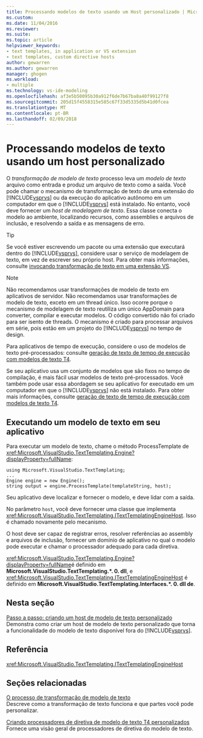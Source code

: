 ```yaml
---
title: Processando modelos de texto usando um Host personalizado | Microsoft Docs
ms.custom: 
ms.date: 11/04/2016
ms.reviewer: 
ms.suite: 
ms.topic: article
helpviewer_keywords:
- text templates, in application or VS extension
- text templates, custom directive hosts
author: gewarren
ms.author: gewarren
manager: ghogen
ms.workload:
- multiple
ms.technology: vs-ide-modeling
ms.openlocfilehash: af3e5b50095b30a912f6de7b67ba8a40f99127f8
ms.sourcegitcommit: 205d15f4558315e585c67f33d5335d5b41d0fcea
ms.translationtype: MT
ms.contentlocale: pt-BR
ms.lasthandoff: 02/09/2018
---
```

# <a name="processing-text-templates-by-using-a-custom-host"></a>Processando modelos de texto usando um host personalizado
O *transformação de modelo de texto* processo leva um *modelo de texto* arquivo como entrada e produz um arquivo de texto como a saída. Você pode chamar o mecanismo de transformação de texto de uma extensão do [!INCLUDE[vsprvs](../code-quality/includes/vsprvs_md.md)] ou da execução do aplicativo autônomo em um computador em que o [!INCLUDE[vsprvs](../code-quality/includes/vsprvs_md.md)] está instalado. No entanto, você deve fornecer um *host de modelagem de texto*. Essa classe conecta o modelo ao ambiente, localizando recursos, como assemblies e arquivos de inclusão, e resolvendo a saída e as mensagens de erro.  
  
> [!TIP]
>  Se você estiver escrevendo um pacote ou uma extensão que executará dentro do [!INCLUDE[vsprvs](../code-quality/includes/vsprvs_md.md)], considere usar o serviço de modelagem de texto, em vez de escrever seu próprio host. Para obter mais informações, consulte [invocando transformação de texto em uma extensão VS](../modeling/invoking-text-transformation-in-a-vs-extension.md).  
  
> [!NOTE]
>  Não recomendamos usar transformações de modelo de texto em aplicativos de servidor. Não recomendamos usar transformações de modelo de texto, exceto em um thread único. Isso ocorre porque o mecanismo de modelagem de texto reutiliza um único AppDomain para converter, compilar e executar modelos. O código convertido não foi criado para ser isento de threads. O mecanismo é criado para processar arquivos em série, pois estão em um projeto do [!INCLUDE[vsprvs](../code-quality/includes/vsprvs_md.md)] no tempo de design.  
>   
>  Para aplicativos de tempo de execução, considere o uso de modelos de texto pré-processados: consulte [geração de texto de tempo de execução com modelos de texto T4](../modeling/run-time-text-generation-with-t4-text-templates.md).  
  
 Se seu aplicativo usa um conjunto de modelos que são fixos no tempo de compilação, é mais fácil usar modelos de texto pré-processados. Você também pode usar essa abordagem se seu aplicativo for executado em um computador em que o [!INCLUDE[vsprvs](../code-quality/includes/vsprvs_md.md)] não está instalado. Para obter mais informações, consulte [geração de texto de tempo de execução com modelos de texto T4](../modeling/run-time-text-generation-with-t4-text-templates.md).  
  
## <a name="executing-a-text-template-in-your-application"></a>Executando um modelo de texto em seu aplicativo  
 Para executar um modelo de texto, chame o método ProcessTemplate de <xref:Microsoft.VisualStudio.TextTemplating.Engine?displayProperty=fullName>:  
  
```  
using Microsoft.VisualStudio.TextTemplating;  
...  
Engine engine = new Engine();  
string output = engine.ProcessTemplate(templateString, host);  
```  
  
 Seu aplicativo deve localizar e fornecer o modelo, e deve lidar com a saída.  
  
 No parâmetro `host`, você deve fornecer uma classe que implementa <xref:Microsoft.VisualStudio.TextTemplating.ITextTemplatingEngineHost>. Isso é chamado novamente pelo mecanismo.  
  
 O host deve ser capaz de registrar erros, resolver referências ao assembly e arquivos de inclusão, fornecer um domínio de aplicativo no qual o modelo pode executar e chamar o processador adequado para cada diretiva.  
  
 <xref:Microsoft.VisualStudio.TextTemplating.Engine?displayProperty=fullName>é definido em **Microsoft.VisualStudio.TextTemplating.\*. 0. dll**, e <xref:Microsoft.VisualStudio.TextTemplating.ITextTemplatingEngineHost> é definido em **Microsoft.VisualStudio.TextTemplating.Interfaces.\*. 0. dll de**.  
  
## <a name="in-this-section"></a>Nesta seção  
 [Passo a passo: criando um host de modelo de texto personalizado](../modeling/walkthrough-creating-a-custom-text-template-host.md)  
 Demonstra como criar um host de modelo de texto personalizado que torna a funcionalidade do modelo de texto disponível fora do [!INCLUDE[vsprvs](../code-quality/includes/vsprvs_md.md)].  
  
## <a name="reference"></a>Referência  
 <xref:Microsoft.VisualStudio.TextTemplating.ITextTemplatingEngineHost>  
  
## <a name="related-sections"></a>Seções relacionadas  
 [O processo de transformação de modelo de texto](../modeling/the-text-template-transformation-process.md)  
 Descreve como a transformação de texto funciona e que partes você pode personalizar.  
  
 [Criando processadores de diretiva de modelo de texto T4 personalizados](../modeling/creating-custom-t4-text-template-directive-processors.md)  
 Fornece uma visão geral de processadores de diretiva do modelo de texto.